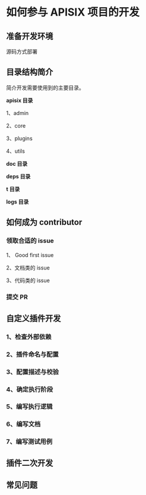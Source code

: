 # 如何参与 APISIX 项目的开发

## 准备开发环境

源码方式部署

## 目录结构简介

简介开发需要使用到的主要目录。

**apisix 目录**

1、admin

2、core

3、plugins

4、utils

**doc 目录**

**deps 目录**

**t 目录**

**logs 目录**

## 如何成为 contributor

### 领取合适的 issue

1、 Good first issue

2、文档类的 issue

3、代码类的 issue

### 提交 PR

## 自定义插件开发

### 1、检查外部依赖

### 2、插件命名与配置

### 3、配置描述与校验

### 4、确定执行阶段

### 5、编写执行逻辑

### 6、编写文档

### 7、编写测试用例

## 插件二次开发

## 常见问题
